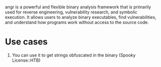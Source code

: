 angr is a powerful and flexible binary analysis framework that is primarily used for reverse engineering, vulnerability research, and symbolic execution. It allows users to analyze binary executables, find vulnerabilities, and understand how programs work without access to the source code.

# Use cases

1. You can use it to get strings obfuscated in the binary (Spooky License::HTB)